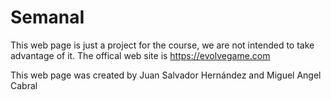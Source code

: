 # SemanaI

This web page is just a project for the course, we are not intended to take advantage of it. The offical web site is https://evolvegame.com

This web page was created by Juan Salvador Hernández and Miguel Angel Cabral
